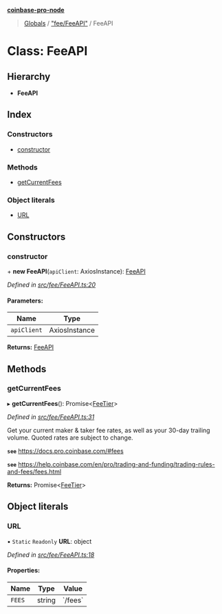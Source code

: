 **[coinbase-pro-node](../README.md)**

> [Globals](../globals.md) / ["fee/FeeAPI"](../modules/_fee_feeapi_.md) / FeeAPI

# Class: FeeAPI

## Hierarchy

- **FeeAPI**

## Index

### Constructors

- [constructor](_fee_feeapi_.feeapi.md#constructor)

### Methods

- [getCurrentFees](_fee_feeapi_.feeapi.md#getcurrentfees)

### Object literals

- [URL](_fee_feeapi_.feeapi.md#url)

## Constructors

### constructor

\+ **new FeeAPI**(`apiClient`: AxiosInstance): [FeeAPI](_fee_feeapi_.feeapi.md)

_Defined in [src/fee/FeeAPI.ts:20](https://github.com/bennycode/coinbase-pro-node/blob/a3ed45b/src/fee/FeeAPI.ts#L20)_

#### Parameters:

| Name        | Type          |
| ----------- | ------------- |
| `apiClient` | AxiosInstance |

**Returns:** [FeeAPI](_fee_feeapi_.feeapi.md)

## Methods

### getCurrentFees

▸ **getCurrentFees**(): Promise<[FeeTier](../interfaces/_fee_feeapi_.feetier.md)\>

_Defined in [src/fee/FeeAPI.ts:31](https://github.com/bennycode/coinbase-pro-node/blob/a3ed45b/src/fee/FeeAPI.ts#L31)_

Get your current maker & taker fee rates, as well as your 30-day trailing volume. Quoted rates are subject to change.

**`see`** https://docs.pro.coinbase.com/#fees

**`see`** https://help.coinbase.com/en/pro/trading-and-funding/trading-rules-and-fees/fees.html

**Returns:** Promise<[FeeTier](../interfaces/_fee_feeapi_.feetier.md)\>

## Object literals

### URL

▪ `Static` `Readonly` **URL**: object

_Defined in [src/fee/FeeAPI.ts:18](https://github.com/bennycode/coinbase-pro-node/blob/a3ed45b/src/fee/FeeAPI.ts#L18)_

#### Properties:

| Name   | Type   | Value     |
| ------ | ------ | --------- |
| `FEES` | string | \`/fees\` |
